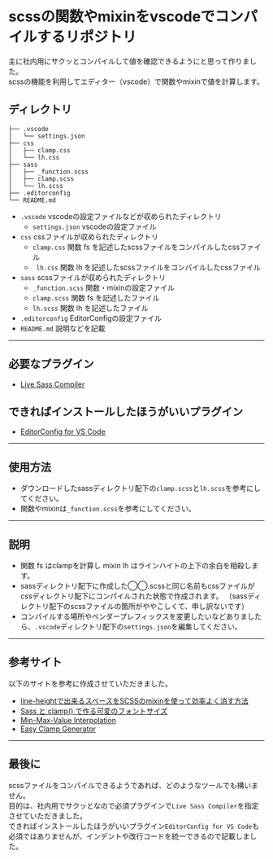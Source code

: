# scssの関数やmixinをvscodeでコンパイルするリポジトリ
主に社内用にサクッとコンパイルして値を確認できるようにと思って作りました。  
scssの機能を利用してエディター（vscode）で関数やmixinで値を計算します。  

## ディレクトリ
```
├── .vscode
│   └── settings.json
├── css
│   ├── clamp.css
│   └── lh.css
├── sass
│   ├── _function.scss
│   ├── clamp.scss
│   └── lh.scss
├── .editorconfig
└── README.md
```
- `.vscode`          vscodeの設定ファイルなどが収められたディレクトリ
  - `settings.json`  vscodeの設定ファイル
- `css`              cssファイルが収められたディレクトリ
  - `clamp.css`      関数 fs を記述したscssファイルをコンパイルしたcssファイル
  - ` lh.css`        関数 lh を記述したscssファイルをコンパイルしたcssファイル
- `sass`             scssファイルが収められたディレクトリ
  - `_function.scss` 関数・mixinの設定ファイル
  - `clamp.scss`     関数 fs を記述したファイル
  - `lh.scss`        関数 lh を記述したファイル
- `.editorconfig`    EditorConfigの設定ファイル
- `README.md`        説明などを記載

-- -- -- -- -- -- -- -- -- -- -- -- -- -- -- -- -- -- --

## 必要なプラグイン
 - [Live Sass Compiler](https://marketplace.visualstudio.com/items?itemName=glenn2223.live-sass)

## できればインストールしたほうがいいプラグイン
 - [EditorConfig for VS Code](https://marketplace.visualstudio.com/items?itemName=EditorConfig.EditorConfig)

-- -- -- -- -- -- -- -- -- -- -- -- -- -- -- -- -- -- --

## 使用方法
- ダウンロードしたsassディレクトリ配下の`clamp.scss`と`lh.scss`を参考にしてください。
- 関数やmixinは`_function.scss`を参考にしてください。

-- -- -- -- -- -- -- -- -- -- -- -- -- -- -- -- -- -- --

## 説明
- 関数 fs はclampを計算し mixin lh はラインハイトの上下の余白を相殺します。
- sassディレクトリ配下に作成した◯◯.scssと同じ名前もcssファイルがcssディレクトリ配下にコンパイルされた状態で作成されます。
（sassディレクトリ配下のscssファイルの箇所がややこしくて、申し訳ないです）
- コンパイルする場所やベンダープレフィックスを変更したいなどありましたら、`.vscode`ディレクトリ配下の`settings.json`を編集してください。

-- -- -- -- -- -- -- -- -- -- -- -- -- -- -- -- -- -- --

## 参考サイト
以下のサイトを参考に作成させていただきました。  
- [line-heightで出来るスペースをSCSSのmixinを使って効率よく消す方法](https://moshashugyo.com/media/line-height-space)
- [Sass と clamp() で作る可変のフォントサイズ](https://firstlayout.net/fluidly-font-size-created-with-sass-and-clamp/)
- [Min-Max-Value Interpolation](https://min-max-calculator.9elements.com/)
- [Easy Clamp Generator](https://free.page-craft.jp/clamp/)

- -- -- -- -- -- -- -- -- -- -- -- -- -- -- -- -- -- -- --

## 最後に
scssファイルをコンパイルできるようであれば、どのようなツールでも構いません。  
目的は、社内用でサクッとなので必須プラグインで`Live Sass Compiler`を指定させていただきました。  
できればインストールしたほうがいいプラグイン`EditorConfig for VS Code`も必須ではありませんが、インデントや改行コードを統一できるので記載しました。
